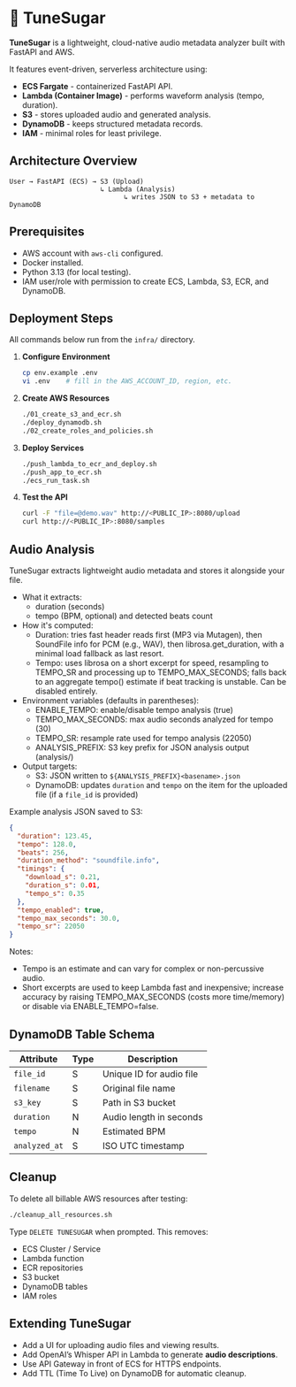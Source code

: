 # 🎵 TuneSugar

**TuneSugar** is a lightweight, cloud-native audio metadata analyzer built with FastAPI and AWS.

It features event-driven, serverless architecture using:

* **ECS Fargate** - containerized FastAPI API.
* **Lambda (Container Image)** - performs waveform analysis (tempo, duration).
* **S3** - stores uploaded audio and generated analysis.
* **DynamoDB** - keeps structured metadata records.
* **IAM** - minimal roles for least privilege.


## Architecture Overview

```text
User → FastAPI (ECS) → S3 (Upload)
                       ↳ Lambda (Analysis)
                             ↳ writes JSON to S3 + metadata to DynamoDB
```


## Prerequisites

* AWS account with `aws-cli` configured.
* Docker installed.
* Python 3.13 (for local testing).
* IAM user/role with permission to create ECS, Lambda, S3, ECR, and DynamoDB.


## Deployment Steps

All commands below run from the `infra/` directory.

1. **Configure Environment**

   ```bash
   cp env.example .env
   vi .env    # fill in the AWS_ACCOUNT_ID, region, etc.
   ```

2. **Create AWS Resources**

   ```bash
   ./01_create_s3_and_ecr.sh
   ./deploy_dynamodb.sh
   ./02_create_roles_and_policies.sh
   ```

3. **Deploy Services**

   ```bash
   ./push_lambda_to_ecr_and_deploy.sh
   ./push_app_to_ecr.sh
   ./ecs_run_task.sh
   ```

4. **Test the API**

   ```bash
   curl -F "file=@demo.wav" http://<PUBLIC_IP>:8080/upload
   curl http://<PUBLIC_IP>:8080/samples
   ```


## Audio Analysis

TuneSugar extracts lightweight audio metadata and stores it alongside your file.

- What it extracts:
  - duration (seconds)
  - tempo (BPM, optional) and detected beats count
- How it's computed:
  - Duration: tries fast header reads first (MP3 via Mutagen), then SoundFile info for PCM (e.g., WAV), then librosa.get_duration, with a minimal load fallback as last resort.
  - Tempo: uses librosa on a short excerpt for speed, resampling to TEMPO_SR and processing up to TEMPO_MAX_SECONDS; falls back to an aggregate tempo() estimate if beat tracking is unstable. Can be disabled entirely.
- Environment variables (defaults in parentheses):
  - ENABLE_TEMPO: enable/disable tempo analysis (true)
  - TEMPO_MAX_SECONDS: max audio seconds analyzed for tempo (30)
  - TEMPO_SR: resample rate used for tempo analysis (22050)
  - ANALYSIS_PREFIX: S3 key prefix for JSON analysis output (analysis/)
- Output targets:
  - S3: JSON written to `${ANALYSIS_PREFIX}<basename>.json`
  - DynamoDB: updates `duration` and `tempo` on the item for the uploaded file (if a `file_id` is provided)

Example analysis JSON saved to S3:

```json
{
  "duration": 123.45,
  "tempo": 128.0,
  "beats": 256,
  "duration_method": "soundfile.info",
  "timings": {
    "download_s": 0.21,
    "duration_s": 0.01,
    "tempo_s": 0.35
  },
  "tempo_enabled": true,
  "tempo_max_seconds": 30.0,
  "tempo_sr": 22050
}
```

Notes:
- Tempo is an estimate and can vary for complex or non-percussive audio.
- Short excerpts are used to keep Lambda fast and inexpensive; increase accuracy by raising TEMPO_MAX_SECONDS (costs more time/memory) or disable via ENABLE_TEMPO=false.

## DynamoDB Table Schema

| Attribute     | Type | Description              |
| ------------- | ---- | ------------------------ |
| `file_id`     | S    | Unique ID for audio file |
| `filename`    | S    | Original file name       |
| `s3_key`      | S    | Path in S3 bucket        |
| `duration`    | N    | Audio length in seconds  |
| `tempo`       | N    | Estimated BPM            |
| `analyzed_at` | S    | ISO UTC timestamp        |


## Cleanup

To delete all billable AWS resources after testing:

```bash
./cleanup_all_resources.sh
```

Type `DELETE TUNESUGAR` when prompted.
This removes:

* ECS Cluster / Service
* Lambda function
* ECR repositories
* S3 bucket
* DynamoDB tables
* IAM roles


## Extending TuneSugar

* Add a UI for uploading audio files and viewing results.
* Add OpenAI’s Whisper API in Lambda to generate **audio descriptions**.
* Use API Gateway in front of ECS for HTTPS endpoints.
* Add TTL (Time To Live) on DynamoDB for automatic cleanup.
